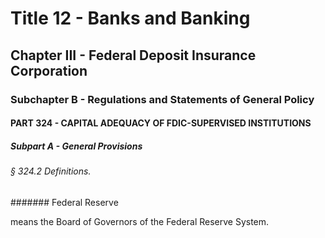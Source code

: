 
# Title 12 - Banks and Banking
## Chapter III - Federal Deposit Insurance Corporation
### Subchapter B - Regulations and Statements of General Policy
#### PART 324 - CAPITAL ADEQUACY OF FDIC-SUPERVISED INSTITUTIONS
##### Subpart A - General Provisions
###### § 324.2 Definitions.
####### Federal Reserve

means the Board of Governors of the Federal Reserve System.
